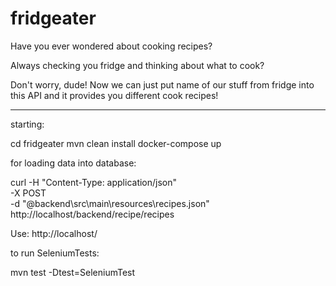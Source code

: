 # fridgeater

Have you ever wondered about cooking recipes?

Always checking you fridge and thinking about what to cook?

Don't worry, dude! Now we can just put name of our stuff from fridge into this API and it provides you different cook recipes!

---

starting:

cd fridgeater
mvn clean install
docker-compose up

for loading data into database:

curl -H "Content-Type: application/json" \
  -X POST \
  -d "@backend\src\main\resources\recipes.json" \
  http://localhost/backend/recipe/recipes
  
  
 Use:
http://localhost/

to run SeleniumTests:

mvn test -Dtest=SeleniumTest